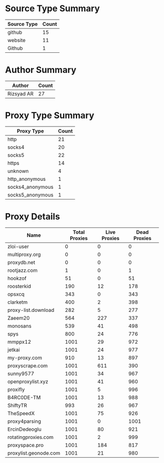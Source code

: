 # Source Type Summary

| Source Type | Count |
|-------------|-------|
| github | 15 |
| website | 11 |
| Github | 1 |


# Author Summary

| Author | Count |
|--------|-------|
| Rizsyad AR | 27 |


# Proxy Type Summary

| Proxy Type | Count |
|------------|-------|
| http | 21 |
| socks4 | 20 |
| socks5 | 22 |
| https | 14 |
| unknown | 4 |
| http_anonymous | 1 |
| socks4_anonymous | 1 |
| socks5_anonymous | 1 |


# Proxy Details

| Name | Total Proxies | Live Proxies | Dead Proxies |
|------|---------------|--------------|---------------|
| zloi-user | 0 | 0 | 0 |
| multiproxy.org | 0 | 0 | 0 |
| proxydb.net | 0 | 0 | 0 |
| rootjazz.com | 1 | 0 | 1 |
| hookzof | 51 | 0 | 51 |
| roosterkid | 190 | 12 | 178 |
| opsxcq | 343 | 0 | 343 |
| clarketm | 400 | 2 | 398 |
| proxy-list.download | 282 | 5 | 277 |
| Zaeem20 | 564 | 227 | 337 |
| monosans | 539 | 41 | 498 |
| spys | 800 | 24 | 776 |
| mmppx12 | 1001 | 29 | 972 |
| jetkai | 1001 | 24 | 977 |
| my-proxy.com | 910 | 13 | 897 |
| proxyscrape.com | 1001 | 611 | 390 |
| sunny9577 | 1001 | 34 | 967 |
| openproxylist.xyz | 1001 | 41 | 960 |
| proxifly | 1001 | 5 | 996 |
| B4RC0DE-TM | 1001 | 13 | 988 |
| ShiftyTR | 993 | 26 | 967 |
| TheSpeedX | 1001 | 75 | 926 |
| proxy4parsing | 1001 | 0 | 1001 |
| ErcinDedeoglu | 1001 | 80 | 921 |
| rotatingproxies.com | 1001 | 2 | 999 |
| proxyspace.pro | 1001 | 184 | 817 |
| proxylist.geonode.com | 1001 | 21 | 980 |

